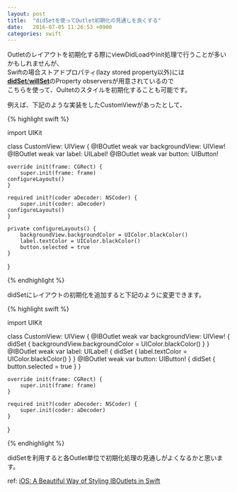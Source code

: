 ```yaml
---
layout: post
title:  "didSetを使ってOutlet初期化の見通しを良くする"
date:   2016-07-05 11:26:53 +0900
categories: swift
---
```


Outletのレイアウトを初期化する際にviewDidLoadやinit処理で行うことが多いかもしれませんが、  
Swiftの場合ストアドプロパティ(lazy stored property以外)には  
[**didSet**/**willSet**](https://developer.apple.com/library/ios/documentation/Swift/Conceptual/Swift_Programming_Language/Properties.html#//apple_ref/doc/uid/TP40014097-CH14-ID254)のProperty observersが用意されているので  
こちらを使って、Oultetのスタイルを初期化することも可能です。  

例えば、下記のような実装をしたCustomViewがあったとして、

{% highlight swift %}

import UIKit

class CustomView: UIView {
    @IBOutlet weak var backgroundView: UIView! 
    @IBOutlet weak var label: UILabel! 
    @IBOutlet weak var button: UIButton! 

    override init(frame: CGRect) {
        super.init(frame: frame)
 	configureLayouts()
    }
    
    required init?(coder aDecoder: NSCoder) {
        super.init(coder: aDecoder)
 	configureLayouts()
    }

    private configureLayouts() {
        backgroundView.backgroundColor = UIColor.blackColor()
        label.textColor = UIColor.blackColor()
        button.selected = true
    }	
}

{% endhighlight %}

didSetにレイアウトの初期化を追加すると下記のように変更できます。

{% highlight swift %}

import UIKit

class CustomView: UIView {
    @IBOutlet weak var backgroundView: UIView! {
        didSet {
            backgroundView.backgroundColor = UIColor.blackColor()
        }
    }
    @IBOutlet weak var label: UILabel! {
        didSet {
            label.textColor = UIColor.blackColor()
        }
    }
    @IBOutlet weak var button: UIButton! {
        didSet {
            button.selected = true
        }
    }
    
    override init(frame: CGRect) {
        super.init(frame: frame)
    }
    
    required init?(coder aDecoder: NSCoder) {
        super.init(coder: aDecoder)
    }
}

{% endhighlight %}

didSetを利用すると各Outlet単位で初期化処理の見通しがよくなるかと思います。

ref: [iOS: A Beautiful Way of Styling IBOutlets in Swift](https://www.natashatherobot.com/ios-a-beautiful-way-of-styling-iboutlets-in-swift/)

